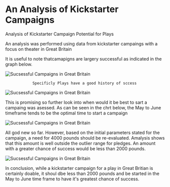 # An Analysis of Kickstarter Campaigns
Analysis of Kickstarter Campaign Potential for Plays

An analysis was performed using data from kickstarter campaings with a focus on theater in Great Britain

It is useful to note thatcamapigns are largery successful as indicated in the graph below.

![Sucsessful Campaigns in Great Britain](/kickstarter-analysis/GB_Sucessful_Camp_chart.png)

                Specificly Plays have a good history of sccess

![Sucsessful Campaigns in Great Britain](/kickstarter-analysis/Theater_chart.png)


This is promising so further look into when would it be best to sart a campaing was asessed. As can be seen in the chrt below, the May to June timeframe tends to be the optimal time to start a campaign

![Sucsessful Campaigns in Great Britain](/kickstarter-analysis/Timing.png)

All god new so far. However, based on the initial parameters stated for the campaign, a need for 4000 pounds should be re-evaluated. Amalysis shows that this amount is well outside the outlier range for pledges. An amount with a greater chance of success would be less than 2000 pounds.

![Sucsessful Campaigns in Great Britain](/kickstarter-analysis/Amount.png)

In conclusion, while a kickstarter campaign for a play in Great Britian is certainly doable, it shoul dbe less than 2000 pounds and be started in the May to June time frame to have it's greatest chance of success.










